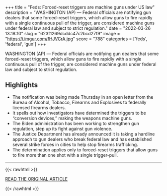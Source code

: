 +++
title = "Feds: Forced-reset triggers are machine guns under US law"
description = "WASHINGTON (AP) — Federal officials are notifying gun dealers that some forced-reset triggers, which allow guns to fire rapidly with a single continuous pull of the trigger, are considered machine guns under federal law and subject to strict regulation."
date = "2022-03-26 13:18:10"
slug = "623f1269dcddc47c2bcd27f9"
image = "https://i.imgur.com/fHJVCrA.jpg"
score = "788"
categories = ['feds', 'federal', 'gun']
+++

WASHINGTON (AP) — Federal officials are notifying gun dealers that some forced-reset triggers, which allow guns to fire rapidly with a single continuous pull of the trigger, are considered machine guns under federal law and subject to strict regulation.

## Highlights

- The notification was being made Thursday in an open letter from the Bureau of Alcohol, Tobacco, Firearms and Explosives to federally licensed firearms dealers.
- It spells out how investigators have determined the triggers to be “conversion devices,” making the weapons machine guns.
- The Biden administration has been working to strengthen gun regulation, step up its fight against gun violence.
- The Justice Department has already announced it is taking a hardline approach to gun dealers who break federal law and has established several strike forces in cities to help stop firearms trafficking.
- The determination applies only to forced-reset triggers that allow guns to fire more than one shot with a single trigger-pull.

---

{{< rawhtml >}}
  <p class="article-category">
    <a target="_blank" href="https://apnews.com/article/violence-gun-politics-gun-violence-bureau-of-alcohol-tobacco-firearms-and-explosives-d65005eb1986c253bdabe9463a7dbc1b">READ THE ORIGINAL ARTICLE</a>
  </p>
{{< /rawhtml >}}
